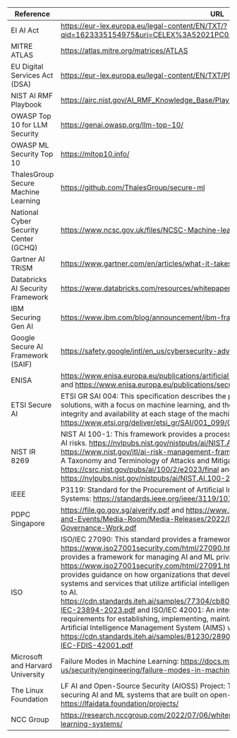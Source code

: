 Reference | URL
--- | ---
EI AI Act | https://eur-lex.europa.eu/legal-content/EN/TXT/?qid=1623335154975&uri=CELEX%3A52021PC0206
MITRE ATLAS | https://atlas.mitre.org/matrices/ATLAS
EU Digital Services Act (DSA) | https://eur-lex.europa.eu/legal-content/EN/TXT/PDF/?uri=CELEX:52020PC0825
NIST AI RMF Playbook | https://airc.nist.gov/AI_RMF_Knowledge_Base/Playbook
OWASP Top 10 for LLM Security | https://genai.owasp.org/llm-top-10/
OWASP ML Security Top 10 | https://mltop10.info/
ThalesGroup Secure Machine Learning | https://github.com/ThalesGroup/secure-ml
National Cyber Security Center (GCHQ) | https://www.ncsc.gov.uk/files/NCSC-Machine-learning-principles.pdf
Gartner AI TRiSM | https://www.gartner.com/en/articles/what-it-takes-to-make-ai-safe-and-effective
Databricks AI Security Framework | https://www.databricks.com/resources/whitepaper/databricks-ai-security-framework-dasf
IBM Securing Gen AI | https://www.ibm.com/blog/announcement/ibm-framework-for-securing-generative-ai/
Google Secure AI Framework (SAIF) | https://safety.google/intl/en_us/cybersecurity-advancements/saif/
ENISA | https://www.enisa.europa.eu/publications/artificial-intelligence-cybersecurity-challenges and https://www.enisa.europa.eu/publications/securing-machine-learning-algorithms
ETSI Secure AI | ETSI GR SAI 004: This specification describes the problem of securing AI-based systems and solutions, with a focus on machine learning, and the challenges relating to confidentiality, integrity and availability at each stage of the machine learning lifecycle. https://www.etsi.org/deliver/etsi_gr/SAI/001_099/004/01.01.01_60/gr_SAI004v010101p.pdf
NIST IR 8269 | NIST AI 100-1: This framework provides a process for identifying, assessing, and managing AI risks. https://nvlpubs.nist.gov/nistpubs/ai/NIST.AI.100-1.pdf and NIST AI RMF: https://www.nist.gov/itl/ai-risk-management-framework and Adversarial Machine Learning: A Taxonomy and Terminology of Attacks and Mitigations: https://csrc.nist.gov/pubs/ai/100/2/e2023/final and https://nvlpubs.nist.gov/nistpubs/ai/NIST.AI.100-2e2023.pdf
IEEE | P3119: Standard for the Procurement of Artificial Intelligence and Automated Decision Systems: https://standards.ieee.org/ieee/3119/10729/
PDPC Singapore | https://file.go.gov.sg/aiverify.pdf and https://www.imda.gov.sg/-/media/Imda/Files/News-and-Events/Media-Room/Media-Releases/2022/05/Annex-B---Background-on-SG-AI-Governance-Work.pdf
ISO | ISO/IEC 27090: This standard provides a framework for managing AI and ML security risks. https://www.iso27001security.com/html/27090.html and ISO/IEC 27091: This standard provides a framework for managing AI and ML privacy risks. https://www.iso27001security.com/html/27091.html and ISO/IEC 23894: This standard provides guidance on how organizations that develop, produce, deploy or use products, systems and services that utilize artificial intelligence (AI) can manage risk specifically related to AI. https://cdn.standards.iteh.ai/samples/77304/cb803ee4e9624430a5db177459158b24/ISO-IEC-23894-2023.pdf and ISO/IEC 42001: An international standard that specifies requirements for establishing, implementing, maintaining, and continually improving an Artificial Intelligence Management System (AIMS) within organizations. https://cdn.standards.iteh.ai/samples/81230/2890a4958ba9484ba795f02dbe7f5407/ISO-IEC-FDIS-42001.pdf
Microsoft and Harvard University | Failure Modes in Machine Learning: https://docs.microsoft.com/en-us/security/engineering/failure-modes-in-machine-learning
The Linux Foundation | LF AI and Open-Source Security (AIOSS) Project: This project is developing a framework for securing AI and ML systems that are built on open-source software. https://lfaidata.foundation/projects/
NCC Group | https://research.nccgroup.com/2022/07/06/whitepaper-practical-attacks-on-machine-learning-systems/
